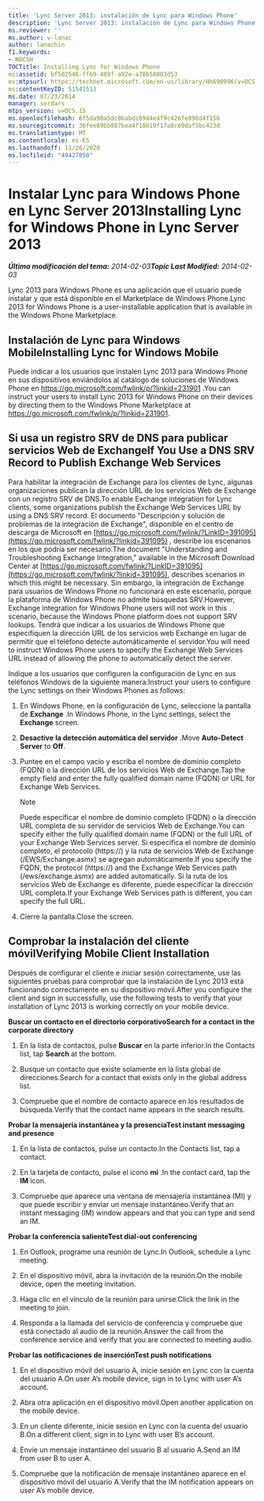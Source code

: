 ```yaml
---
title: 'Lync Server 2013: instalación de Lync para Windows Phone'
description: 'Lync Server 2013: instalación de Lync para Windows Phone.'
ms.reviewer: ''
ms.author: v-lanac
author: lanachin
f1.keywords:
- NOCSH
TOCTitle: Installing Lync for Windows Phone
ms:assetid: bf502546-ff69-489f-a92e-a78b58803d53
ms:mtpsurl: https://technet.microsoft.com/en-us/library/Hh690996(v=OCS.15)
ms:contentKeyID: 51541513
ms.date: 07/23/2014
manager: serdars
mtps_version: v=OCS.15
ms.openlocfilehash: 6f5da90a5dc0babdc6944e4f9c426fe896d4f156
ms.sourcegitcommit: 36fee89bb887bea4f18b19f17a8c69daf5bc423d
ms.translationtype: MT
ms.contentlocale: es-ES
ms.lasthandoff: 11/26/2020
ms.locfileid: "49427050"
---
```

# <a name="installing-lync-for-windows-phone-in-lync-server-2013"></a><span data-ttu-id="84800-103">Instalar Lync para Windows Phone en Lync Server 2013</span><span class="sxs-lookup"><span data-stu-id="84800-103">Installing Lync for Windows Phone in Lync Server 2013</span></span>

<div data-xmlns="http://www.w3.org/1999/xhtml">

<div class="topic" data-xmlns="http://www.w3.org/1999/xhtml" data-msxsl="urn:schemas-microsoft-com:xslt" data-cs="https://msdn.microsoft.com/">

<div data-asp="https://msdn2.microsoft.com/asp">



</div>

<div id="mainSection">

<div id="mainBody"><span data-ttu-id="84800-104">

<span> </span></span><span class="sxs-lookup"><span data-stu-id="84800-104">

<span> </span></span></span>

<span data-ttu-id="84800-105">_**Última modificación del tema:** 2014-02-03_</span><span class="sxs-lookup"><span data-stu-id="84800-105">_**Topic Last Modified:** 2014-02-03_</span></span>

<span data-ttu-id="84800-106">Lync 2013 para Windows Phone es una aplicación que el usuario puede instalar y que está disponible en el Marketplace de Windows Phone.</span><span class="sxs-lookup"><span data-stu-id="84800-106">Lync 2013 for Windows Phone is a user-installable application that is available in the Windows Phone Marketplace.</span></span>

<div>

## <a name="installing-lync-for-windows-mobile"></a><span data-ttu-id="84800-107">Instalación de Lync para Windows Mobile</span><span class="sxs-lookup"><span data-stu-id="84800-107">Installing Lync for Windows Mobile</span></span>

<span data-ttu-id="84800-108">Puede indicar a los usuarios que instalen Lync 2013 para Windows Phone en sus dispositivos enviándolos al catálogo de soluciones de Windows Phone en <https://go.microsoft.com/fwlink/p/?linkid=231901> .</span><span class="sxs-lookup"><span data-stu-id="84800-108">You can instruct your users to install Lync 2013 for Windows Phone on their devices by directing them to the Windows Phone Marketplace at <https://go.microsoft.com/fwlink/p/?linkid=231901>.</span></span>

</div>

<div>

## <a name="if-you-use-a-dns-srv-record-to-publish-exchange-web-services"></a><span data-ttu-id="84800-109">Si usa un registro SRV de DNS para publicar servicios Web de Exchange</span><span class="sxs-lookup"><span data-stu-id="84800-109">If You Use a DNS SRV Record to Publish Exchange Web Services</span></span>

<span data-ttu-id="84800-110">Para habilitar la integración de Exchange para los clientes de Lync, algunas organizaciones publican la dirección URL de los servicios Web de Exchange con un registro SRV de DNS.</span><span class="sxs-lookup"><span data-stu-id="84800-110">To enable Exchange integration for Lync clients, some organizations publish the Exchange Web Services URL by using a DNS SRV record.</span></span> <span data-ttu-id="84800-111">El documento "Descripción y solución de problemas de la integración de Exchange", disponible en el centro de descarga de Microsoft en [https://go.microsoft.com/fwlink/?LinkID=391095](https://go.microsoft.com/fwlink/?linkid=391095) , describe los escenarios en los que podría ser necesario.</span><span class="sxs-lookup"><span data-stu-id="84800-111">The document "Understanding and Troubleshooting Exchange Integration," available in the Microsoft Download Center at [https://go.microsoft.com/fwlink/?LinkID=391095](https://go.microsoft.com/fwlink/?linkid=391095), describes scenarios in which this might be necessary.</span></span> <span data-ttu-id="84800-112">Sin embargo, la integración de Exchange para usuarios de Windows Phone no funcionará en este escenario, porque la plataforma de Windows Phone no admite búsquedas SRV.</span><span class="sxs-lookup"><span data-stu-id="84800-112">However, Exchange integration for Windows Phone users will not work in this scenario, because the Windows Phone platform does not support SRV lookups.</span></span> <span data-ttu-id="84800-113">Tendrá que indicar a los usuarios de Windows Phone que especifiquen la dirección URL de los servicios web Exchange en lugar de permitir que el teléfono detecte automáticamente el servidor.</span><span class="sxs-lookup"><span data-stu-id="84800-113">You will need to instruct Windows Phone users to specify the Exchange Web Services URL instead of allowing the phone to automatically detect the server.</span></span>

<span data-ttu-id="84800-114">Indique a los usuarios que configuren la configuración de Lync en sus teléfonos Windows de la siguiente manera:</span><span class="sxs-lookup"><span data-stu-id="84800-114">Instruct your users to configure the Lync settings on their Windows Phones as follows:</span></span>

1.  <span data-ttu-id="84800-115">En Windows Phone, en la configuración de Lync, seleccione la pantalla de **Exchange** .</span><span class="sxs-lookup"><span data-stu-id="84800-115">In Windows Phone, in the Lync settings, select the **Exchange** screen.</span></span>

2.  <span data-ttu-id="84800-116">**Desactive** **la detección automática del servidor** .</span><span class="sxs-lookup"><span data-stu-id="84800-116">Move **Auto-Detect Server** to **Off**.</span></span>

3.  <span data-ttu-id="84800-117">Puntee en el campo vacío y escriba el nombre de dominio completo (FQDN) o la dirección URL de los servicios Web de Exchange.</span><span class="sxs-lookup"><span data-stu-id="84800-117">Tap the empty field and enter the fully qualified domain name (FQDN) or URL for Exchange Web Services.</span></span>
    
    <div>
    

    > [!NOTE]  
    > <span data-ttu-id="84800-118">Puede especificar el nombre de dominio completo (FQDN) o la dirección URL completa de su servidor de servicios Web de Exchange.</span><span class="sxs-lookup"><span data-stu-id="84800-118">You can specify either the fully qualified domain name (FQDN) or the full URL of your Exchange Web Services server.</span></span> <span data-ttu-id="84800-119">Si especifica el nombre de dominio completo, el protocolo (https://) y la ruta de servicios Web de Exchange (/EWS/Exchange.asmx) se agregan automáticamente.</span><span class="sxs-lookup"><span data-stu-id="84800-119">If you specify the FQDN, the protocol (https://) and the Exchange Web Services path (/ews/exchange.asmx) are added automatically.</span></span> <span data-ttu-id="84800-120">Si la ruta de los servicios Web de Exchange es diferente, puede especificar la dirección URL completa.</span><span class="sxs-lookup"><span data-stu-id="84800-120">If your Exchange Web Services path is different, you can specify the full URL.</span></span>

    
    </div>

4.  <span data-ttu-id="84800-121">Cierre la pantalla.</span><span class="sxs-lookup"><span data-stu-id="84800-121">Close the screen.</span></span>

</div>

<div>

## <a name="verifying-mobile-client-installation"></a><span data-ttu-id="84800-122">Comprobar la instalación del cliente móvil</span><span class="sxs-lookup"><span data-stu-id="84800-122">Verifying Mobile Client Installation</span></span>

<span data-ttu-id="84800-123">Después de configurar el cliente e iniciar sesión correctamente, use las siguientes pruebas para comprobar que la instalación de Lync 2013 está funcionando correctamente en su dispositivo móvil.</span><span class="sxs-lookup"><span data-stu-id="84800-123">After you configure the client and sign in successfully, use the following tests to verify that your installation of Lync 2013 is working correctly on your mobile device.</span></span>

<span data-ttu-id="84800-124">**Buscar un contacto en el directorio corporativo**</span><span class="sxs-lookup"><span data-stu-id="84800-124">**Search for a contact in the corporate directory**</span></span>

1.  <span data-ttu-id="84800-125">En la lista de contactos, pulse **Buscar** en la parte inferior.</span><span class="sxs-lookup"><span data-stu-id="84800-125">In the Contacts list, tap **Search** at the bottom.</span></span>

2.  <span data-ttu-id="84800-126">Busque un contacto que existe solamente en la lista global de direcciones.</span><span class="sxs-lookup"><span data-stu-id="84800-126">Search for a contact that exists only in the global address list.</span></span>

3.  <span data-ttu-id="84800-127">Compruebe que el nombre de contacto aparece en los resultados de búsqueda.</span><span class="sxs-lookup"><span data-stu-id="84800-127">Verify that the contact name appears in the search results.</span></span>

<span data-ttu-id="84800-128">**Probar la mensajería instantánea y la presencia**</span><span class="sxs-lookup"><span data-stu-id="84800-128">**Test instant messaging and presence**</span></span>

1.  <span data-ttu-id="84800-129">En la lista de contactos, pulse un contacto.</span><span class="sxs-lookup"><span data-stu-id="84800-129">In the Contacts list, tap a contact.</span></span>

2.  <span data-ttu-id="84800-130">En la tarjeta de contacto, pulse el icono **mi** .</span><span class="sxs-lookup"><span data-stu-id="84800-130">In the contact card, tap the **IM** icon.</span></span>

3.  <span data-ttu-id="84800-131">Compruebe que aparece una ventana de mensajería instantánea (MI) y que puede escribir y enviar un mensaje instantáneo.</span><span class="sxs-lookup"><span data-stu-id="84800-131">Verify that an instant messaging (IM) window appears and that you can type and send an IM.</span></span>

<span data-ttu-id="84800-132">**Probar la conferencia saliente**</span><span class="sxs-lookup"><span data-stu-id="84800-132">**Test dial-out conferencing**</span></span>

1.  <span data-ttu-id="84800-133">En Outlook, programe una reunión de Lync.</span><span class="sxs-lookup"><span data-stu-id="84800-133">In Outlook, schedule a Lync meeting.</span></span>

2.  <span data-ttu-id="84800-134">En el dispositivo móvil, abra la invitación de la reunión.</span><span class="sxs-lookup"><span data-stu-id="84800-134">On the mobile device, open the meeting invitation.</span></span>

3.  <span data-ttu-id="84800-135">Haga clic en el vínculo de la reunión para unirse.</span><span class="sxs-lookup"><span data-stu-id="84800-135">Click the link in the meeting to join.</span></span>

4.  <span data-ttu-id="84800-136">Responda a la llamada del servicio de conferencia y compruebe que está conectado al audio de la reunión.</span><span class="sxs-lookup"><span data-stu-id="84800-136">Answer the call from the conference service and verify that you are connected to meeting audio.</span></span>

<span data-ttu-id="84800-137">**Probar las notificaciones de inserción**</span><span class="sxs-lookup"><span data-stu-id="84800-137">**Test push notifications**</span></span>

1.  <span data-ttu-id="84800-138">En el dispositivo móvil del usuario A, inicie sesión en Lync con la cuenta del usuario A.</span><span class="sxs-lookup"><span data-stu-id="84800-138">On user A’s mobile device, sign in to Lync with user A’s account.</span></span>

2.  <span data-ttu-id="84800-139">Abra otra aplicación en el dispositivo móvil.</span><span class="sxs-lookup"><span data-stu-id="84800-139">Open another application on the mobile device.</span></span>

3.  <span data-ttu-id="84800-140">En un cliente diferente, inicie sesión en Lync con la cuenta del usuario B.</span><span class="sxs-lookup"><span data-stu-id="84800-140">On a different client, sign in to Lync with user B’s account.</span></span>

4.  <span data-ttu-id="84800-141">Envíe un mensaje instantáneo del usuario B al usuario A.</span><span class="sxs-lookup"><span data-stu-id="84800-141">Send an IM from user B to user A.</span></span>

5.  <span data-ttu-id="84800-142">Compruebe que la notificación de mensaje instantáneo aparece en el dispositivo móvil del usuario A.</span><span class="sxs-lookup"><span data-stu-id="84800-142">Verify that the IM notification appears on user A’s mobile device.</span></span>

<span data-ttu-id="84800-143"></div>

</div>

<span> </span>

</div>

</div>

</span><span class="sxs-lookup"><span data-stu-id="84800-143"></div>

</div>

<span> </span>

</div>

</div>

</span></span></div>

